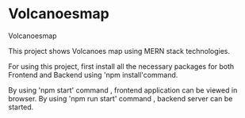 # Volcanoesmap
Volcanoesmap

This project shows Volcanoes map using MERN stack technologies.

For using this project, first install all the necessary packages for both Frontend and Backend using 'npm install'command.

By using 'npm start' command , frontend application can be viewed in browser.
By using 'npm run start' command , backend server can be started.


